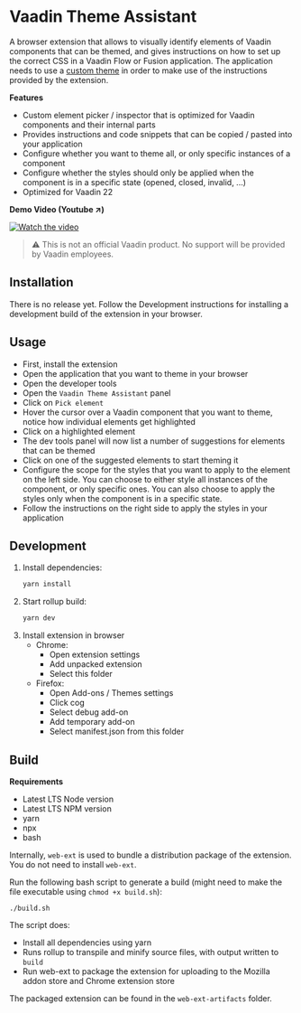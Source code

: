 # Vaadin Theme Assistant

A browser extension that allows to visually identify elements of Vaadin components that can be themed, and gives instructions on how to set up the correct CSS in a Vaadin Flow or Fusion application.
The application needs to use a [custom theme](https://vaadin.com/docs/latest/ds/customization/custom-theme) in order to make use of the instructions provided by the extension.

**Features**
- Custom element picker / inspector that is optimized for Vaadin components and their internal parts
- Provides instructions and code snippets that can be copied / pasted into your application
- Configure whether you want to theme all, or only specific instances of a component
- Configure whether the styles should only be applied when the component is in a specific state (opened, closed, invalid, ...) 
- Optimized for Vaadin 22 


**Demo Video (Youtube ↗)**

[![Watch the video](https://i1.ytimg.com/vi/uKZLLuKwhxU/hqdefault.jpg)](https://youtu.be/uKZLLuKwhxU)

> ⚠️ This is not an official Vaadin product. No support will be provided by Vaadin employees.

## Installation

There is no release yet. Follow the Development instructions for installing a development build of the extension in your browser.

## Usage

- First, install the extension
- Open the application that you want to theme in your browser
- Open the developer tools
- Open the `Vaadin Theme Assistant` panel
- Click on `Pick element`
- Hover the cursor over a Vaadin component that you want to theme, notice how individual elements get highlighted
- Click on a highlighted element
- The dev tools panel will now list a number of suggestions for elements that can be themed
- Click on one of the suggested elements to start theming it
- Configure the scope for the styles that you want to apply to the element on the left side. You can choose to either style all instances of the component, or only specific ones. You can also choose to apply the styles only when the component is in a specific state.
- Follow the instructions on the right side to apply the styles in your application 

## Development

1. Install dependencies:
    ```sh
    yarn install
    ```
2. Start rollup build:
    ```sh
    yarn dev
    ```
3. Install extension in browser
    - Chrome: 
      - Open extension settings
      - Add unpacked extension
      - Select this folder
    - Firefox: 
      - Open Add-ons / Themes settings
      - Click cog
      - Select debug add-on
      - Add temporary add-on
      - Select manifest.json from this folder

## Build

**Requirements**
- Latest LTS Node version
- Latest LTS NPM version
- yarn
- npx
- bash

Internally, `web-ext` is used to bundle a distribution package of the extension. You do not need to install `web-ext`.

Run the following bash script to generate a build (might need to make the file executable using `chmod +x build.sh`):
```
./build.sh
```

The script does:
- Install all dependencies using yarn
- Runs rollup to transpile and minify source files, with output written to `build`
- Run web-ext to package the extension for uploading to the Mozilla addon store and Chrome extension store

The packaged extension can be found in the `web-ext-artifacts` folder.